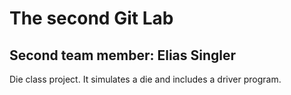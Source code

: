 # The second Git Lab
## Second team member: Elias Singler

Die class project. It simulates a die and includes a driver program.
